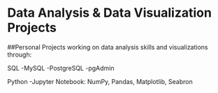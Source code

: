# Data Analysis & Data Visualization Projects

##Personal Projects working on data analysis skills and visualizations through:

SQL 
  -MySQL
  -PostgreSQL
  -pgAdmin
 
Python
  -Jupyter Notebook: NumPy, Pandas, Matplotlib, Seabron
